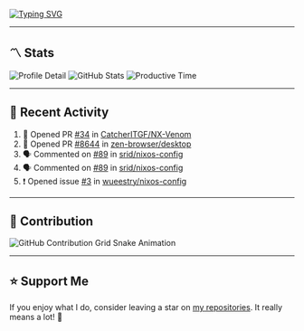 [![Typing SVG](https://readme-typing-svg.demolab.com?font=&duration=2500&pause=100&center=true&vCenter=true&multiline=true&width=1000&height=60&lines=Hi+There!;Welcome+to+my+Github+profile+%F0%9F%91%8B)](https://git.io/typing-svg)

---

## 〽️ Stats

![Profile Detail](http://github-profile-summary-cards.vercel.app/api/cards/profile-details?username=phucleeuwu&theme=transparent)
![GitHub Stats](http://github-profile-summary-cards.vercel.app/api/cards/stats?username=phucleeuwu&theme=transparent)
![Productive Time](http://github-profile-summary-cards.vercel.app/api/cards/productive-time?username=phucleeuwu&theme=transparent&utcOffset=8)

---

## 📝 Recent Activity

<!--START_SECTION:activity-->
1. 💪 Opened PR [#34](https://github.com/CatcherITGF/NX-Venom/pull/34) in [CatcherITGF/NX-Venom](https://github.com/CatcherITGF/NX-Venom)
2. 💪 Opened PR [#8644](https://github.com/zen-browser/desktop/pull/8644) in [zen-browser/desktop](https://github.com/zen-browser/desktop)
3. 🗣 Commented on [#89](https://github.com/srid/nixos-config/pull/89#issuecomment-2914537146) in [srid/nixos-config](https://github.com/srid/nixos-config)
4. 🗣 Commented on [#89](https://github.com/srid/nixos-config/pull/89#issuecomment-2912295864) in [srid/nixos-config](https://github.com/srid/nixos-config)
5. ❗ Opened issue [#3](https://github.com/wueestry/nixos-config/issues/3) in [wueestry/nixos-config](https://github.com/wueestry/nixos-config)
<!--END_SECTION:activity-->

<!--START_SECTION:waka-->

<!--END_SECTION:waka-->

---

## 🐍 Contribution

<picture>
  <source media="(prefers-color-scheme: dark)" srcset="https://raw.githubusercontent.com/phucleeuwu/phucleeuwu/output/github-contribution-grid-snake-dark.svg">
  <source media="(prefers-color-scheme: light)" srcset="https://raw.githubusercontent.com/phucleeuwu/phucleeuwu/output/github-contribution-grid-snake.svg">
  <img alt="GitHub Contribution Grid Snake Animation" src="https://raw.githubusercontent.com/phucleeuwu/phucleeuwu/output/github-contribution-grid-snake.svg">
</picture>

---

## ⭐ Support Me

If you enjoy what I do, consider leaving a star on [my repositories](https://github.com/phucleeuwu?tab=repositories&type=source). It really means a lot! 💙
